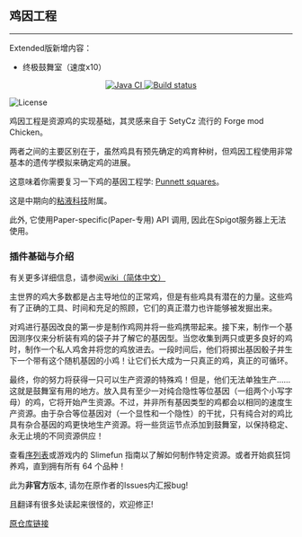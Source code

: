## 鸡因工程
***

Extended版新增内容：
- 终极鼓舞室（速度x10）

<p align="center">
  <a href="https://github.com/CrispyXYZ/GeneticChickengineering-CN-RC30-Extended/actions/workflows/maven.yml">
    <img src="https://github.com/CrispyXYZ/GeneticChickengineering-CN-RC30-Extended/actions/workflows/maven.yml/badge.svg" alt="Java CI" />
  </a>
  <a href="https://builds.guizhanss.net/CrispyXYZ/GeneticChickengineering-CN-RC30-Extended/master">
    <img src="https://builds.guizhanss.net/f/CrispyXYZ/GeneticChickengineering-CN-RC30-Extended/master/badge.svg" alt="Build status" />
  </a>
</p>


![License](https://img.shields.io/github/license/kii-chan-reloaded/GeneticChickengineering)

鸡因工程是资源鸡的实现基础，其灵感来自于 SetyCz 流行的 Forge mod Chicken。

两者之间的主要区别在于，虽然鸡具有预先确定的鸡育种树，但鸡因工程使用非常基本的遗传学模拟来确定鸡的进展。

这意味着你需要复习一下鸡的基因工程学: [Punnett squares](https://en.wikipedia.org/wiki/Punnett_square)。

这是中期向的[粘液科技](https://github.com/StarWishsama/Slimefun4)附属。

此外, 它使用Paper-specific(Paper-专用) API 调用, 因此在Spigot服务器上无法使用。

### 插件基础与介绍

有关更多详细信息，请参阅[wiki（简体中文）](https://github.com/CrispyXYZ/GeneticChickengineering-CN-RC30-Extended/wiki)

主世界的鸡大多数都是占主导地位的正常鸡，但是有些鸡具有潜在的力量。这些鸡有了正确的工具、时间和充足的照顾，它们的真正潜力也许能够被发掘出来。

对鸡进行基因改良的第一步是制作鸡网并将一些鸡携带起来。接下来，制作一个基因测序仪来分析装有鸡的袋子并了解它的基因型。当您收集到两只或更多良好的鸡时，制作一个私人鸡舍并将您的鸡放进去。一段时间后，他们将掷出基因骰子并生下一个带有这个随机基因的小鸡！让它们长大成为一只真正的鸡，真正的可循环。

最终，你的努力将获得一只可以生产资源的特殊鸡！但是，他们无法单独生产……这就是鼓舞室有用的地方。放入具有至少一对纯合隐性等位基因（一组两个小写字母）的鸡，它将开始产生资源。不过，并非所有基因类型的鸡都会以相同的速度生产资源。由于杂合等位基因对（一个显性和一个隐性）的干扰，只有纯合对的鸡比具有杂合基因的鸡更快地生产资源。将一些货运节点添加到鼓舞室，以保持稳定、永无止境的不同资源供应！

查看[序列表](https://github.com/kii-chan-reloaded/GeneticChickengineering/wiki/Sequencing-Guide)或游戏内的 Slimefun 指南以了解如何制作特定资源。或者开始疯狂饲养鸡，直到拥有所有 64 个品种！

此为**非官方**版本, 请勿在原作者的Issues内汇报bug!

且翻译有很多处读起来很怪的，欢迎修正!

[原仓库链接](https://github.com/kii-chan-reloaded/GeneticChickengineering)

